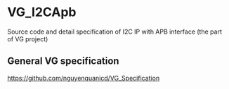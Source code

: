 # VG_I2CApb
Source code and detail specification of I2C IP with APB interface
(the part of VG project)

## General VG specification
https://github.com/nguyenquanicd/VG_Specification


